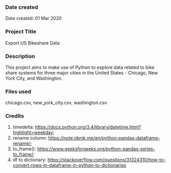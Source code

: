 ### Date created
Date created: 01 Mar 2020

### Project Title
Export US Bikeshare Data

### Description
This project aims to make use of Python to explore data related to bike share systems for three major cities in the United States - Chicago, New York City, and Washington.

### Files used
chicago.csv,
new_york_city.csv,
washington.csv

### Credits
1. timedelta: https://docs.python.org/3.4/library/datetime.html?highlight=weekday;
2. rename column: https://note.nkmk.me/en/python-pandas-dataframe-rename/;
3. to_frame(): https://www.geeksforgeeks.org/python-pandas-series-to_frame/;
4. df to dictionary: https://stackoverflow.com/questions/31324310/how-to-convert-rows-in-dataframe-in-python-to-dictionaries
